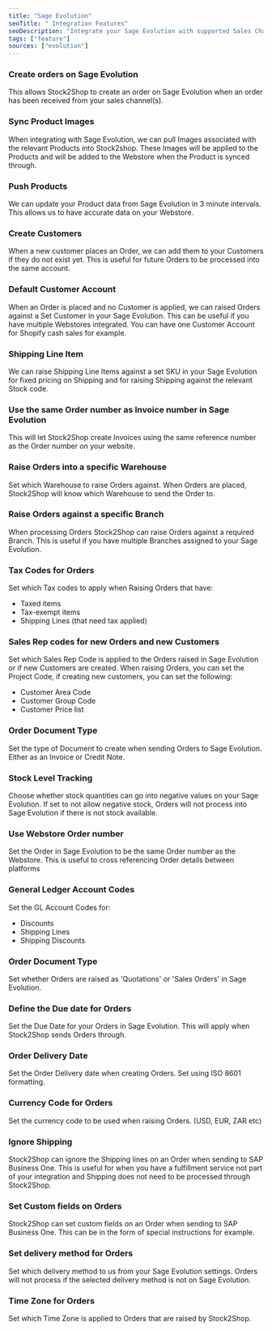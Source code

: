 ```yaml
---
title: "Sage Evolution"
seoTitle: " Integration Features"
seoDescription: "Integrate your Sage Evolution with supported Sales Channels/Webstores through Stock2Shop"
tags: ["feature"]
sources: ["evolution"]
---
```


<!-- ***NOT IN USE***

Apifact:

get_images_limit
get_order
get_product
get_products_limit
param_ignore_shipping_warehouse_code
param_skip_image_hash
param_test
param_use_customer_address
param_user_field_customer_
queue_fetch_images
tunnel_host
tunnel_password
tunnel_username

---------
Evolution:

param_complete_credit_note
param_complete_invoice
param_use_credit_note_discount
param_use_channel_order_code (duplicate from Apifact)
param_ignore_warehouse_code
create_order
get_order
get_product
get_products
get_products_limit
param_contact_source_customer
param_use_customer_address
-->


<!-- create_order -->
### Create orders on Sage Evolution
This allows Stock2Shop to create an order on Sage Evolution when
an order has been received from your sales channel(s).

<!-- get_images -->
### Sync Product Images
When integrating with Sage Evolution, we can pull Images associated with the relevant Products into Stock2shop.
These Images will be applied to the Products and will be added to the Webstore when the Product is synced through.

<!-- get_products -->
### Push Products
We can update your Product data from Sage Evolution in 3 minute intervals. This allows us to have accurate data on your 
Webstore.

<!-- param_create_customer_enabled -->
### Create Customers
When a new customer places an Order, we can add them to your Customers if they do not exist yet.
This is useful for future Orders to be processed into the same account.

<!-- param_default_customer_code -->
### Default Customer Account
When an Order is placed and no Customer is applied, we can raised Orders against a Set Customer in your Sage Evolution.
This can be useful if you have multiple Webstores integrated. 
You can have one Customer Account for Shopify cash sales for example.

<!-- param_shipping_code -->
### Shipping Line Item
We can raise Shipping Line Items against a set SKU in your Sage Evolution for fixed pricing on Shipping and for raising 
Shipping against the relevant Stock code.

<!-- param_use_channel_order_code -->
### Use the same Order number as Invoice number in Sage Evolution
This will let Stock2Shop create Invoices using the same reference number as the Order number on your website.

<!-- END OF APIFACT-->

<!-- param_warehouse_code -->
### Raise Orders into a specific Warehouse
Set which Warehouse to raise Orders against. When Orders are placed, Stock2Shop will know which Warehouse to send the Order to.

<!-- param_branch_code -->
### Raise Orders against a specific Branch
When processing Orders Stock2Shop can raise Orders against a required Branch. 
This is useful if you have multiple Branches assigned to your Sage Evolution.

<!--
param_default_tax_code
param_default_tax_code_exempt
param_default_tax_code_shipping
-->
### Tax Codes for Orders
Set which Tax codes to apply when Raising Orders that have:

- Taxed items
- Tax-exempt items
- Shipping Lines (that need tax applied)

<!-- 
param_new_customer_representative_code
param_order_representative_code
param_order_project_code
param_new_customer_area_code
param_new_customer_group_code
param_new_customer_price_list_code
 -->
### Sales Rep codes for new Orders and new Customers
Set which Sales Rep Code is applied to the Orders raised in Sage Evolution or if new Customers are created.
When raising Orders, you can set the Project Code, if creating new customers, you can set the following:

- Customer Area Code
- Customer Group Code
- Customer Price list

<!--
param_process_invoice
param_process_credit_note
-->
### Order Document Type
Set the type of Document to create when sending Orders to Sage Evolution. Either as an Invoice or Credit Note.

<!-- param_negative_stock_disabled -->
### Stock Level Tracking
Choose whether stock quantities can go into negative values on your Sage Evolution. 
If set to not allow negative stock, Orders will not process into Sage Evolution if there is not stock available.

<!-- param_external_order_no -->
### Use Webstore Order number
Set the Order in Sage Evolution to be the same Order number as the Webstore. 
This is useful to cross referencing Order details between platforms

<!--
param_gl_discount_code
param_gl_shipping_code
param_gl_shipping_discount_code
-->
### General Ledger Account Codes
Set the GL Account Codes for:

- Discounts
- Shipping Lines
- Shipping Discounts

<!-- param_order_document_type -->
### Order Document Type
Set whether Orders are raised as 'Quotations' or 'Sales Orders' in Sage Evolution.

<!-- param_due_date -->
### Define the Due date for Orders
Set the Due Date for your Orders in Sage Evolution. This will apply when Stock2Shop sends Orders through. 

<!-- param_delivery_date -->
### Order Delivery Date
Set the Order Delivery date when creating Orders. Set using  ISO 8601 formatting.

<!-- param_currency_code -->
### Currency Code for Orders
Set the currency code to be used when raising Orders. (USD, EUR, ZAR etc)

<!-- param_ignore_shipping -->
### Ignore Shipping
Stock2Shop can ignore the Shipping lines on an Order when sending to SAP Business One. 
This is useful for when you have a fulfillment service not part of your integration and Shipping does not need to be processed through Stock2Shop.

<!-- param_user_field_order_[x] -->
### Set Custom fields on Orders
Stock2Shop can set custom fields on an Order when sending to SAP Business One. This can be in the form of special instructions for example.

<!-- param_delivery_method -->
### Set delivery method for Orders
Set which delivery method to us from your Sage Evolution settings. Orders will not process if the selected delivery method is not on Sage Evolution. 

<!-- param_time_zone -->
### Time Zone for Orders
Set which Time Zone is applied to Orders that are raised by Stock2Shop. 

